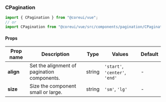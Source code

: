 ### CPagination

```jsx
import { CPagination } from "@coreui/vue";
// or
import CPagination from "@coreui/vue/src/components/pagination/CPagination";
```

#### Props

| Prop name | Description                                 | Type   | Values                         | Default |
| --------- | ------------------------------------------- | ------ | ------------------------------ | ------- |
| **align** | Set the alignment of pagination components. | string | `'start'`, `'center'`, `'end'` | -       |
| **size**  | Size the component small or large.          | string | `'sm'`, `'lg'`                 | -       |
